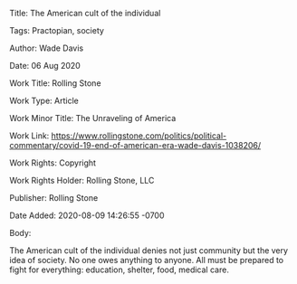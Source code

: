 Title:  The American cult of the individual

Tags:   Practopian, society

Author: Wade Davis

Date:   06 Aug 2020

Work Title: Rolling Stone

Work Type: Article

Work Minor Title: The Unraveling of America

Work Link: https://www.rollingstone.com/politics/political-commentary/covid-19-end-of-american-era-wade-davis-1038206/

Work Rights: Copyright

Work Rights Holder: Rolling Stone, LLC

Publisher: Rolling Stone

Date Added: 2020-08-09 14:26:55 -0700

Body: 

The American cult of the individual denies not just community but the very idea of society. No one owes anything to anyone. All must be prepared to fight for everything: education, shelter, food, medical care. 

